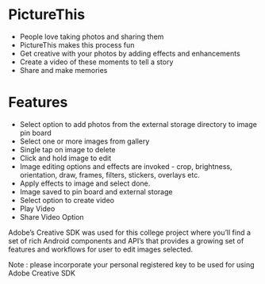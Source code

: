 # PictureThis
- People love taking photos and sharing them
- PictureThis makes this process fun 
- Get creative with your photos by adding effects and enhancements 
- Create a video of these moments to tell a story
- Share and make memories 

# Features
- Select option to add photos from the external storage directory to image pin board
- Select one or more images from gallery
- Single tap on image to delete
- Click and hold image to edit 
- Image editing options and effects are invoked - crop, brightness, orientation, draw, frames, filters, stickers, overlays etc. 
- Apply effects to image and select done. 
- Image saved to pin board and external storage
- Select option to create video 
- Play Video
- Share Video Option

Adobe’s Creative SDK was used for this college project where you’ll find a set of rich Android components and API’s that provides a growing set of features and workflows for user to edit images selected.

Note : please incorporate your personal registered key to be used for using Adobe Creative SDK
